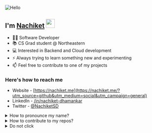 ![Hello](https://media1.tenor.com/images/f3f83bce571aa7901aa0855754187423/tenor.gif?itemid=13404804)

## I'm [Nachiket](https://nachiket.me/?utm_source=github&utm_medium=social&utm_campaign=generalHeading) <img src="https://github.com/piyushP7pravin/piyushP7pravin/blob/master/Hi.gif" width="29px">

- 👨‍💻 Software Developer 
- 📚 CS Grad student @ Northeastern
- 💻 Interested in Backend and Cloud development
- ⚡ Always trying to learn something new and experimenting
- 📫 Feel free to contribute to one of my projects

### Here's how to reach me
- Website - [https://nachiket.me](https://nachiket.me/?utm_source=github&utm_medium=social&utm_campaign=general)
- LinkedIn - [/in/nachiket-dhamankar](https://www.linkedin.com/in/nachiket-dhamankar)
- Twitter - [@NachiketSD](https://twitter.com/NachiketSD)



<details>
<summary>How to pronounce my name?</summary>
<br>
Good question! It's Nachiket: nuh-chee-kate
</details>

<details>
<summary>How to contribute to my repos?</summary>
<br>
Great questions, Rockstar! Create an issue and I'll assign it to you!
</details>


<details>
<summary>Do not click</summary>
<br>
I like you, you rebel! 😎 I've hidden 5 flags in my repositories. If you find them, I'll give you a shoutout on twitter. These 5 flags are 64 character long alphanumeric strings. May the odds be ever in your favor!
</details>

<!--
**nachiketdhamankar/nachiketdhamankar** is a ✨ _special_ ✨ repository because its `README.md` (this file) appears on your GitHub profile.

<h3> 🛠 &nbsp;Languages & Tools</h3>

- 💻 &nbsp;
  ![Python](https://img.shields.io/badge/-Python-333333?style=flat&logo=python)
  ![Java](https://img.shields.io/badge/-Java-333333?style=flat&logo=Java&logoColor=007396)
  ![C++](https://img.shields.io/badge/-Go-333333?style=flat&logo=Go&logoColor=00599C)
  ![C#](https://img.shields.io/badge/-Csharp-333333?style=flat&logo=Go&logoColor=00599C)
  
- 🌐 &nbsp;
  ![HTML5](https://img.shields.io/badge/-HTML5-333333?style=flat&logo=HTML5
  ![CSS](https://img.shields.io/badge/-CSS-333333?style=flat&logo=CSS3&logoColor=1572B6)
  ![JavaScript](https://img.shields.io/badge/-JavaScript-333333?style=flat&logo=javascript)
  ![Bootstrap](https://img.shields.io/badge/-Bootstrap-333333?style=flat&logo=bootstrap&logoColor=563D7C)
  ![Node.js](https://img.shields.io/badge/-Node.js-333333?style=flat&logo=node.js)
  ![React](https://img.shields.io/badge/-React-333333?style=flat&logo=react)
- 🛢 &nbsp;
  ![MySQL](https://img.shields.io/badge/-MySQL-333333?style=flat&logo=mysql)
  ![MongoDB](https://img.shields.io/badge/-MongoDB-333333?style=flat&logo=mongodb)
<br/>


![visitors](https://visitor-badge.glitch.me/badge?page_id=nachiketdhamankar)
[![Repos Badge](https://badges.pufler.dev/repos/puf17640)](https://badges.pufler.dev/repos/nachiketdhamankar)

![Nachi's github stats](https://github-readme-stats.vercel.app/api?username=nachiketdhamankar&show_icons=true&theme=radical)
![Visitor Count](https://profile-counter.glitch.me/nachiketdhamankar/count.svg)
[![Updated Badge](https://badges.pufler.dev/updated/puf17640/git-badges)](https://badges.pufler.dev/updated/nachiketdhamankar)
[![Created Badge](https://badges.pufler.dev/created/puf17640/git-badges)](https://badges.pufler.dev/created/nachiketdhamankar)
[![Commits Badge](https://badges.pufler.dev/commits/monthly/puf17640)](https://badges.pufler.dev/commits/nachiketdhamankar)
[![Years Badge](https://badges.pufler.dev/years/puf17640)](https://badges.pufler.dev/years/nachiketdhamankar)

Here are some ideas to get you started:
- 🔭 I’m currently working on ...
- 🌱 I’m currently learning ...
- 👯 I’m looking to collaborate on ...
- 🤔 I’m looking for help with ...
- 💬 Ask me about ...
- 📫 How to reach me: ...
- 😄 Pronouns: ...
- ⚡ Fun fact: ...

Inspiration Repos: 
- https://github.com/kautukkundan/Awesome-Profile-README-templates/blob/master/short-and-sweet/piyushP7pravin.md
- https://github.com/kautukkundan/Awesome-Profile-README-templates/blob/master/multimedia/Bgstatic.md

-->
